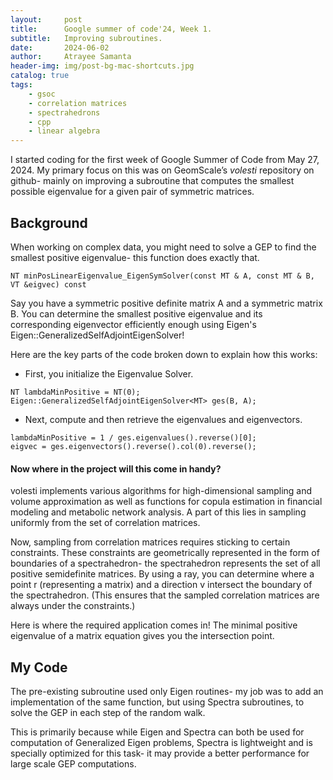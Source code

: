 ```yaml
---
layout:     post
title:      Google summer of code'24, Week 1.
subtitle:   Improving subroutines.
date:       2024-06-02
author:     Atrayee Samanta
header-img: img/post-bg-mac-shortcuts.jpg
catalog: true
tags:
    - gsoc
    - correlation matrices
    - spectrahedrons
    - cpp
    - linear algebra
---
```


I started coding for the first week of Google Summer of Code from May 27, 2024. My primary focus on this was on GeomScale’s *volesti* repository on github- mainly on improving a subroutine that computes the smallest possible eigenvalue for a given pair of symmetric matrices.

## Background

When working on complex data, you might need to solve a GEP to find the smallest positive eigenvalue- this function does exactly that.

`NT minPosLinearEigenvalue_EigenSymSolver(const MT & A, const MT & B, VT &eigvec) const `

Say you have a symmetric positive definite matrix A and a symmetric matrix B. You can determine the smallest positive eigenvalue and its corresponding eigenvector efficiently enough using Eigen's Eigen::GeneralizedSelfAdjointEigenSolver!

Here are the key parts of the code broken down to explain how this works:

- First, you initialize the Eigenvalue Solver.
```
NT lambdaMinPositive = NT(0);
Eigen::GeneralizedSelfAdjointEigenSolver<MT> ges(B, A);
```
- Next, compute and then retrieve the eigenvalues and eigenvectors.
```
lambdaMinPositive = 1 / ges.eigenvalues().reverse()[0];
eigvec = ges.eigenvectors().reverse().col(0).reverse();
```

#### Now where in the project will this come in handy?

volesti implements various algorithms for high-dimensional sampling and volume approximation as well as functions for copula estimation in financial modeling and metabolic network analysis. A part of this lies in sampling uniformly from the set of correlation matrices.

Now, sampling from correlation matrices requires sticking to certain constraints. These constraints are geometrically represented in the form of boundaries of a spectrahedron- the spectrahedron represents the set of all positive semidefinite matrices. By using a ray, you can determine where a point r (representing a matrix) and a direction v intersect the boundary of the spectrahedron. (This ensures that the sampled correlation matrices are always under the constraints.)

Here is where the required application comes in! The minimal positive eigenvalue of a matrix equation gives you the intersection point.

## My Code

The pre-existing subroutine used only Eigen routines- my job was to add an implementation of the same function, but using Spectra subroutines, to solve the GEP in each step of the random walk.

This is primarily because while Eigen and Spectra can both be used for computation of Generalized Eigen problems, Spectra is lightweight and is specially optimized for this task- it may provide a better performance for large scale GEP computations.






